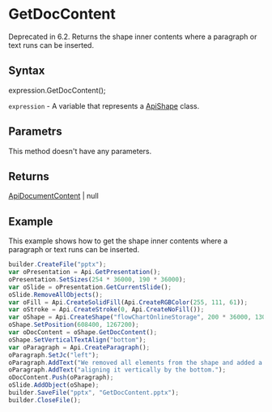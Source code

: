 # GetDocContent

Deprecated in 6.2. Returns the shape inner contents where a paragraph or text runs can be inserted.

## Syntax

expression.GetDocContent();

`expression` - A variable that represents a [ApiShape](../ApiShape.md) class.

## Parametrs

This method doesn't have any parameters.

## Returns

[ApiDocumentContent](../../ApiDocumentContent/ApiDocumentContent.md) &#124; null

## Example

This example shows how to get the shape inner contents where a paragraph or text runs can be inserted.

```javascript
builder.CreateFile("pptx");
var oPresentation = Api.GetPresentation();
oPresentation.SetSizes(254 * 36000, 190 * 36000);
var oSlide = oPresentation.GetCurrentSlide();
oSlide.RemoveAllObjects();
var oFill = Api.CreateSolidFill(Api.CreateRGBColor(255, 111, 61));
var oStroke = Api.CreateStroke(0, Api.CreateNoFill());
var oShape = Api.CreateShape("flowChartOnlineStorage", 200 * 36000, 130 * 36000, oFill, oStroke);
oShape.SetPosition(608400, 1267200);
var oDocContent = oShape.GetDocContent();
oShape.SetVerticalTextAlign("bottom");
var oParagraph = Api.CreateParagraph();
oParagraph.SetJc("left");
oParagraph.AddText("We removed all elements from the shape and added a new paragraph inside it ");
oParagraph.AddText("aligning it vertically by the bottom.");
oDocContent.Push(oParagraph);
oSlide.AddObject(oShape);
builder.SaveFile("pptx", "GetDocContent.pptx");
builder.CloseFile();
```